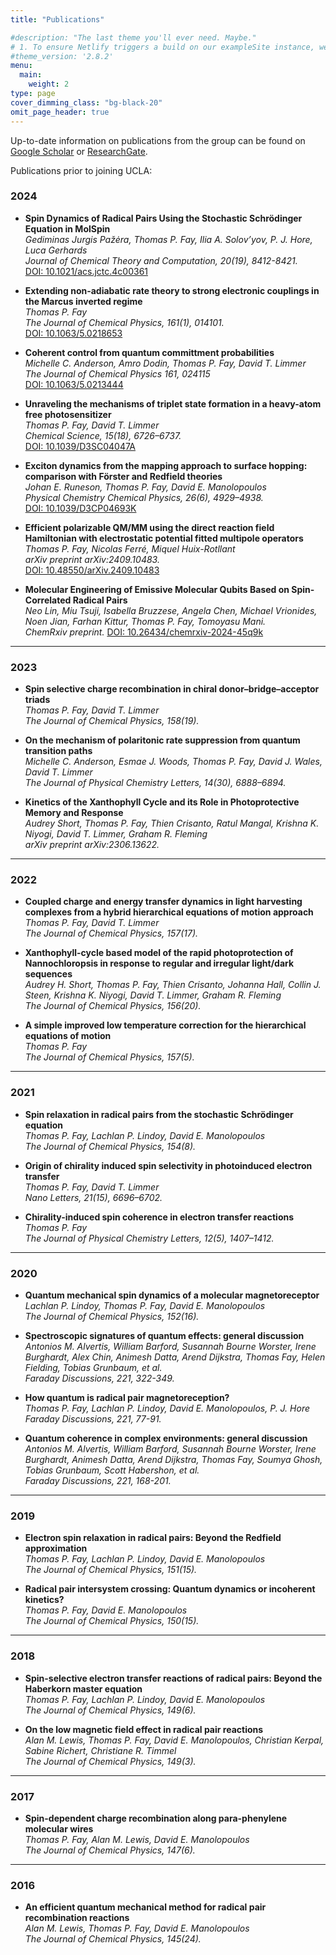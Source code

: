 ```yaml
---
title: "Publications"

#description: "The last theme you'll ever need. Maybe."
# 1. To ensure Netlify triggers a build on our exampleSite instance, we need to change a file in the exampleSite directory.
#theme_version: '2.8.2'
menu:
  main:
    weight: 2
type: page
cover_dimming_class: "bg-black-20"
omit_page_header: true
---
```


Up-to-date information on publications from the group can be found on [Google Scholar](https://scholar.google.com/citations?user=QTfhgdIAAAAJ&hl=en) or [ResearchGate](https://www.researchgate.net/profile/Thomas-Fay-2).

Publications prior to joining UCLA:

### 2024

- **Spin Dynamics of Radical Pairs Using the Stochastic Schrödinger Equation in MolSpin**  
  *Gediminas Jurgis Pažėra, Thomas P. Fay, Ilia A. Solov’yov, P. J. Hore, Luca Gerhards*  
  *Journal of Chemical Theory and Computation, 20(19), 8412-8421.*  
  [DOI: 10.1021/acs.jctc.4c00361](https://doi.org/10.1021/acs.jctc.4c00361)

- **Extending non-adiabatic rate theory to strong electronic couplings in the Marcus inverted regime**  
  *Thomas P. Fay*  
  *The Journal of Chemical Physics, 161(1), 014101.*  
  [DOI: 10.1063/5.0218653](https://doi.org/10.1063/5.0218653)

- **Coherent control from quantum committment probabilities**  
  *Michelle C. Anderson, Amro Dodin, Thomas P. Fay, David T. Limmer*  
  *The Journal of Chemical Physics 161, 024115*  
  [DOI: 10.1063/5.0213444](https://doi.org/10.1063/5.0213444)

- **Unraveling the mechanisms of triplet state formation in a heavy-atom free photosensitizer**  
  *Thomas P. Fay, David T. Limmer*  
  *Chemical Science, 15(18), 6726–6737.*  
  [DOI: 10.1039/D3SC04047A](https://doi.org/10.1039/D3SC04047A)

- **Exciton dynamics from the mapping approach to surface hopping: comparison with Förster and Redfield theories**  
  *Johan E. Runeson, Thomas P. Fay, David E. Manolopoulos*  
  *Physical Chemistry Chemical Physics, 26(6), 4929–4938.*  
  [DOI: 10.1039/D3CP04693K](https://doi.org/10.1039/D3CP04693K)

- **Efficient polarizable QM/MM using the direct reaction field Hamiltonian with electrostatic potential fitted multipole operators**  
  *Thomas P. Fay, Nicolas Ferré, Miquel Huix-Rotllant*  
  *arXiv preprint arXiv:2409.10483.*  
  [DOI: 10.48550/arXiv.2409.10483](https://doi.org/10.48550/arXiv.2409.10483)

- **Molecular Engineering of Emissive Molecular Qubits Based on Spin-Correlated Radical Pairs**  
  *Neo Lin, Miu Tsuji, Isabella Bruzzese, Angela Chen, Michael Vrionides, Noen Jian, Farhan Kittur, Thomas P. Fay, Tomoyasu Mani.*  
  *ChemRxiv preprint.*
  [DOI: 10.26434/chemrxiv-2024-45q9k](https://doi.org/10.26434/chemrxiv-2024-45q9k)


---

### 2023

- **Spin selective charge recombination in chiral donor–bridge–acceptor triads**  
  *Thomas P. Fay, David T. Limmer*  
  *The Journal of Chemical Physics, 158(19).*

- **On the mechanism of polaritonic rate suppression from quantum transition paths**  
  *Michelle C. Anderson, Esmae J. Woods, Thomas P. Fay, David J. Wales, David T. Limmer*  
  *The Journal of Physical Chemistry Letters, 14(30), 6888–6894.*

- **Kinetics of the Xanthophyll Cycle and its Role in Photoprotective Memory and Response**  
  *Audrey Short, Thomas P. Fay, Thien Crisanto, Ratul Mangal, Krishna K. Niyogi, David T. Limmer, Graham R. Fleming*  
  *arXiv preprint arXiv:2306.13622.*

---

### 2022

- **Coupled charge and energy transfer dynamics in light harvesting complexes from a hybrid hierarchical equations of motion approach**  
  *Thomas P. Fay, David T. Limmer*  
  *The Journal of Chemical Physics, 157(17).*

- **Xanthophyll-cycle based model of the rapid photoprotection of Nannochloropsis in response to regular and irregular light/dark sequences**  
  *Audrey H. Short, Thomas P. Fay, Thien Crisanto, Johanna Hall, Collin J. Steen, Krishna K. Niyogi, David T. Limmer, Graham R. Fleming*  
  *The Journal of Chemical Physics, 156(20).*

- **A simple improved low temperature correction for the hierarchical equations of motion**  
  *Thomas P. Fay*  
  *The Journal of Chemical Physics, 157(5).*

---

### 2021

- **Spin relaxation in radical pairs from the stochastic Schrödinger equation**  
  *Thomas P. Fay, Lachlan P. Lindoy, David E. Manolopoulos*  
  *The Journal of Chemical Physics, 154(8).*

- **Origin of chirality induced spin selectivity in photoinduced electron transfer**  
  *Thomas P. Fay, David T. Limmer*  
  *Nano Letters, 21(15), 6696–6702.*

- **Chirality-induced spin coherence in electron transfer reactions**  
  *Thomas P. Fay*  
  *The Journal of Physical Chemistry Letters, 12(5), 1407–1412.*

---

### 2020

- **Quantum mechanical spin dynamics of a molecular magnetoreceptor**  
  *Lachlan P. Lindoy, Thomas P. Fay, David E. Manolopoulos*  
  *The Journal of Chemical Physics, 152(16).*

- **Spectroscopic signatures of quantum effects: general discussion**  
  *Antonios M. Alvertis, William Barford, Susannah Bourne Worster, Irene Burghardt, Alex Chin, Animesh Datta, Arend Dijkstra, Thomas Fay, Helen Fielding, Tobias Grunbaum, et al.*  
  *Faraday Discussions, 221, 322-349.*

- **How quantum is radical pair magnetoreception?**  
  *Thomas P. Fay, Lachlan P. Lindoy, David E. Manolopoulos, P. J. Hore*  
  *Faraday Discussions, 221, 77-91.*

- **Quantum coherence in complex environments: general discussion**  
  *Antonios M. Alvertis, William Barford, Susannah Bourne Worster, Irene Burghardt, Animesh Datta, Arend Dijkstra, Thomas Fay, Soumya Ghosh, Tobias Grunbaum, Scott Habershon, et al.*  
  *Faraday Discussions, 221, 168-201.*

---

### 2019

- **Electron spin relaxation in radical pairs: Beyond the Redfield approximation**  
  *Thomas P. Fay, Lachlan P. Lindoy, David E. Manolopoulos*  
  *The Journal of Chemical Physics, 151(15).*

- **Radical pair intersystem crossing: Quantum dynamics or incoherent kinetics?**  
  *Thomas P. Fay, David E. Manolopoulos*  
  *The Journal of Chemical Physics, 150(15).*

---

### 2018

- **Spin-selective electron transfer reactions of radical pairs: Beyond the Haberkorn master equation**  
  *Thomas P. Fay, Lachlan P. Lindoy, David E. Manolopoulos*  
  *The Journal of Chemical Physics, 149(6).*

- **On the low magnetic field effect in radical pair reactions**  
  *Alan M. Lewis, Thomas P. Fay, David E. Manolopoulos, Christian Kerpal, Sabine Richert, Christiane R. Timmel*  
  *The Journal of Chemical Physics, 149(3).*

---

### 2017

- **Spin-dependent charge recombination along para-phenylene molecular wires**  
  *Thomas P. Fay, Alan M. Lewis, David E. Manolopoulos*  
  *The Journal of Chemical Physics, 147(6).*

---

### 2016

- **An efficient quantum mechanical method for radical pair recombination reactions**  
  *Alan M. Lewis, Thomas P. Fay, David E. Manolopoulos*  
  *The Journal of Chemical Physics, 145(24).*